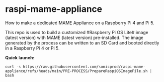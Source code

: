 # raspi-mame-appliance
How to make a dedicated MAME Appliance on a Raspberry Pi 4 and Pi 5.

This repo is used to build a customized #Raspberry Pi OS Lite# image (latest version) with MAME (latest version) pre-installed. The image generated by the process can be written to an SD Card and booted directly in a Raspberry Pi 4 or Pi 5.

**Quick launch:**

`curl -s https://raw.githubusercontent.com/sonicprod/raspi-mame-appliance/refs/heads/main/PRE-PROCESS/PrepareRaspiOSImageFile.sh | bash`
